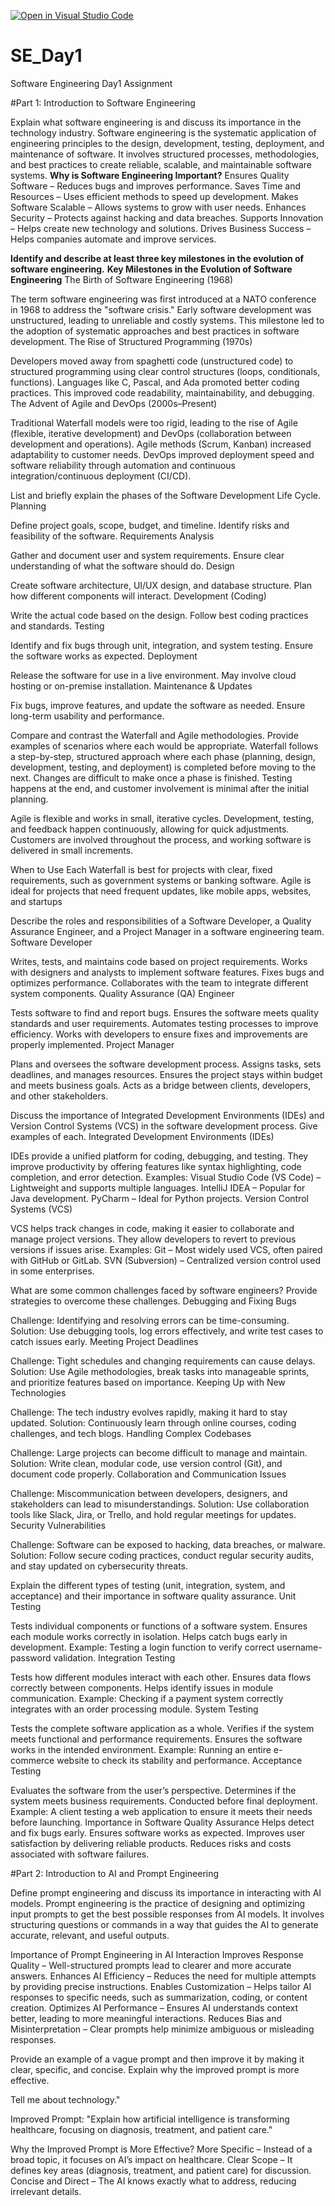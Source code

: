 [![Open in Visual Studio Code](https://classroom.github.com/assets/open-in-vscode-2e0aaae1b6195c2367325f4f02e2d04e9abb55f0b24a779b69b11b9e10269abc.svg)](https://classroom.github.com/online_ide?assignment_repo_id=18324976&assignment_repo_type=AssignmentRepo)
# SE_Day1
Software Engineering Day1 Assignment

#Part 1: Introduction to Software Engineering

Explain what software engineering is and discuss its importance in the technology industry.
Software engineering is the systematic application of engineering principles to the design, development, testing, deployment, and maintenance of software. It involves structured processes, methodologies, and best practices to create reliable, scalable, and maintainable software systems.
**Why is Software Engineering Important?**
Ensures Quality Software – Reduces bugs and improves performance.
Saves Time and Resources – Uses efficient methods to speed up development.
Makes Software Scalable – Allows systems to grow with user needs.
Enhances Security – Protects against hacking and data breaches.
Supports Innovation – Helps create new technology and solutions.
Drives Business Success – Helps companies automate and improve services.

**Identify and describe at least three key milestones in the evolution of software engineering.**
**Key Milestones in the Evolution of Software Engineering**
The Birth of Software Engineering (1968)

The term software engineering was first introduced at a NATO conference in 1968 to address the "software crisis."
Early software development was unstructured, leading to unreliable and costly systems.
This milestone led to the adoption of systematic approaches and best practices in software development.
The Rise of Structured Programming (1970s)

Developers moved away from spaghetti code (unstructured code) to structured programming using clear control structures (loops, conditionals, functions).
Languages like C, Pascal, and Ada promoted better coding practices.
This improved code readability, maintainability, and debugging.
The Advent of Agile and DevOps (2000s–Present)

Traditional Waterfall models were too rigid, leading to the rise of Agile (flexible, iterative development) and DevOps (collaboration between development and operations).
Agile methods (Scrum, Kanban) increased adaptability to customer needs.
DevOps improved deployment speed and software reliability through automation and continuous integration/continuous deployment (CI/CD).


List and briefly explain the phases of the Software Development Life Cycle.
Planning

Define project goals, scope, budget, and timeline.
Identify risks and feasibility of the software.
Requirements Analysis

Gather and document user and system requirements.
Ensure clear understanding of what the software should do.
Design

Create software architecture, UI/UX design, and database structure.
Plan how different components will interact.
Development (Coding)

Write the actual code based on the design.
Follow best coding practices and standards.
Testing

Identify and fix bugs through unit, integration, and system testing.
Ensure the software works as expected.
Deployment

Release the software for use in a live environment.
May involve cloud hosting or on-premise installation.
Maintenance & Updates

Fix bugs, improve features, and update the software as needed.
Ensure long-term usability and performance.


Compare and contrast the Waterfall and Agile methodologies. Provide examples of scenarios where each would be appropriate.
Waterfall follows a step-by-step, structured approach where each phase (planning, design, development, testing, and deployment) is completed before moving to the next. Changes are difficult to make once a phase is finished. Testing happens at the end, and customer involvement is minimal after the initial planning.

Agile is flexible and works in small, iterative cycles. Development, testing, and feedback happen continuously, allowing for quick adjustments. Customers are involved throughout the process, and working software is delivered in small increments.

When to Use Each
Waterfall is best for projects with clear, fixed requirements, such as government systems or banking software.
Agile is ideal for projects that need frequent updates, like mobile apps, websites, and startups



Describe the roles and responsibilities of a Software Developer, a Quality Assurance Engineer, and a Project Manager in a software engineering team.
Software Developer

Writes, tests, and maintains code based on project requirements.
Works with designers and analysts to implement software features.
Fixes bugs and optimizes performance.
Collaborates with the team to integrate different system components.
Quality Assurance (QA) Engineer

Tests software to find and report bugs.
Ensures the software meets quality standards and user requirements.
Automates testing processes to improve efficiency.
Works with developers to ensure fixes and improvements are properly implemented.
Project Manager

Plans and oversees the software development process.
Assigns tasks, sets deadlines, and manages resources.
Ensures the project stays within budget and meets business goals.
Acts as a bridge between clients, developers, and other stakeholders.


Discuss the importance of Integrated Development Environments (IDEs) and Version Control Systems (VCS) in the software development process. Give examples of each.
Integrated Development Environments (IDEs)

IDEs provide a unified platform for coding, debugging, and testing.
They improve productivity by offering features like syntax highlighting, code completion, and error detection.
Examples:
Visual Studio Code (VS Code) – Lightweight and supports multiple languages.
IntelliJ IDEA – Popular for Java development.
PyCharm – Ideal for Python projects.
Version Control Systems (VCS)

VCS helps track changes in code, making it easier to collaborate and manage project versions.
They allow developers to revert to previous versions if issues arise.
Examples:
Git – Most widely used VCS, often paired with GitHub or GitLab.
SVN (Subversion) – Centralized version control used in some enterprises.



What are some common challenges faced by software engineers? Provide strategies to overcome these challenges.
Debugging and Fixing Bugs

Challenge: Identifying and resolving errors can be time-consuming.
Solution: Use debugging tools, log errors effectively, and write test cases to catch issues early.
Meeting Project Deadlines

Challenge: Tight schedules and changing requirements can cause delays.
Solution: Use Agile methodologies, break tasks into manageable sprints, and prioritize features based on importance.
Keeping Up with New Technologies

Challenge: The tech industry evolves rapidly, making it hard to stay updated.
Solution: Continuously learn through online courses, coding challenges, and tech blogs.
Handling Complex Codebases

Challenge: Large projects can become difficult to manage and maintain.
Solution: Write clean, modular code, use version control (Git), and document code properly.
Collaboration and Communication Issues

Challenge: Miscommunication between developers, designers, and stakeholders can lead to misunderstandings.
Solution: Use collaboration tools like Slack, Jira, or Trello, and hold regular meetings for updates.
Security Vulnerabilities

Challenge: Software can be exposed to hacking, data breaches, or malware.
Solution: Follow secure coding practices, conduct regular security audits, and stay updated on cybersecurity threats.


Explain the different types of testing (unit, integration, system, and acceptance) and their importance in software quality assurance.
Unit Testing

Tests individual components or functions of a software system.
Ensures each module works correctly in isolation.
Helps catch bugs early in development.
Example: Testing a login function to verify correct username-password validation.
Integration Testing

Tests how different modules interact with each other.
Ensures data flows correctly between components.
Helps identify issues in module communication.
Example: Checking if a payment system correctly integrates with an order processing module.
System Testing

Tests the complete software application as a whole.
Verifies if the system meets functional and performance requirements.
Ensures the software works in the intended environment.
Example: Running an entire e-commerce website to check its stability and performance.
Acceptance Testing

Evaluates the software from the user’s perspective.
Determines if the system meets business requirements.
Conducted before final deployment.
Example: A client testing a web application to ensure it meets their needs before launching.
Importance in Software Quality Assurance
Helps detect and fix bugs early.
Ensures software works as expected.
Improves user satisfaction by delivering reliable products.
Reduces risks and costs associated with software failures.

#Part 2: Introduction to AI and Prompt Engineering


Define prompt engineering and discuss its importance in interacting with AI models.
Prompt engineering is the practice of designing and optimizing input prompts to get the best possible responses from AI models. It involves structuring questions or commands in a way that guides the AI to generate accurate, relevant, and useful outputs.

Importance of Prompt Engineering in AI Interaction
Improves Response Quality – Well-structured prompts lead to clearer and more accurate answers.
Enhances AI Efficiency – Reduces the need for multiple attempts by providing precise instructions.
Enables Customization – Helps tailor AI responses to specific needs, such as summarization, coding, or content creation.
Optimizes AI Performance – Ensures AI understands context better, leading to more meaningful interactions.
Reduces Bias and Misinterpretation – Clear prompts help minimize ambiguous or misleading responses.

Provide an example of a vague prompt and then improve it by making it clear, specific, and concise. Explain why the improved prompt is more effective.

Tell me about technology."

Improved Prompt:
"Explain how artificial intelligence is transforming healthcare, focusing on diagnosis, treatment, and patient care."

Why the Improved Prompt is More Effective?
More Specific – Instead of a broad topic, it focuses on AI’s impact on healthcare.
Clear Scope – It defines key areas (diagnosis, treatment, and patient care) for discussion.
Concise and Direct – The AI knows exactly what to address, reducing irrelevant details.
